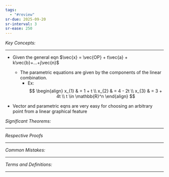 ```yaml
---
tags:
  - "#review"
sr-due: 2025-09-20
sr-interval: 3
sr-ease: 250
---
```

*Key Concepts:*
___
- Given the general eqn $\vec{x} = \vec{OP} + t\vec{a} + k\vec{b}+...+j\vec{n}$
	- The parametric equations are given by the components of the linear combination. 
		- Ex:$$
\begin{align}
x_{1} & = 1 + t \\
x_{2} & = 4 - 2t \\
x_{3} & = 3 + 4t \\ 
t \in \mathbb{R}^n
\end{align}
$$

- Vector and parametric eqns are very easy for choosing an arbitrary point from a linear graphical feature


*Significant Theorems:*
___

*Respective Proofs*
___

*Common Mistakes:*
___

*Terms and Definitions:*
___

